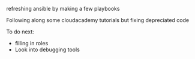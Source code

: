 refreshing ansible by making a few playbooks

Following along some cloudacademy tutorials but fixing depreciated code

To do next:
- filling in roles
- Look into debugging tools 
